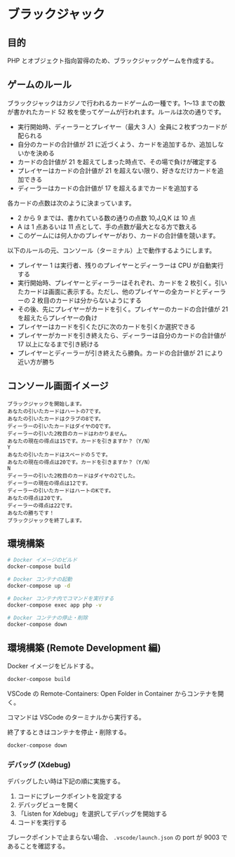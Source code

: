 # ブラックジャック

## 目的

PHP とオブジェクト指向習得のため、ブラックジャックゲームを作成する。

## ゲームのルール

ブラックジャックはカジノで行われるカードゲームの一種です。1〜13 までの数が書かれたカード 52 枚を使ってゲームが行われます。ルールは次の通りです。

- 実行開始時、ディーラーとプレイヤー（最大 3 人）全員に２枚ずつカードが配られる
- 自分のカードの合計値が 21 に近づくよう、カードを追加するか、追加しないかを決める
- カードの合計値が 21 を超えてしまった時点で、その場で負けが確定する
- プレイヤーはカードの合計値が 21 を超えない限り、好きなだけカードを追加できる
- ディーラーはカードの合計値が 17 を超えるまでカードを追加する

各カードの点数は次のように決まっています。

- 2 から 9 までは、書かれている数の通りの点数
  10,J,Q,K は 10 点
- A は 1 点あるいは 11 点として、手の点数が最大となる方で数える
- このゲームには何人かのプレイヤーがおり、カードの合計値を競います。

以下のルールの元、コンソール（ターミナル）上で動作するようにします。

- プレイヤー 1 は実行者、残りのプレイヤーとディーラーは CPU が自動実行する
- 実行開始時、プレイヤーとディーラーはそれぞれ、カードを 2 枚引く。引いたカードは画面に表示する。ただし、他のプレイヤーの全カードとディーラーの 2 枚目のカードは分からないようにする
- その後、先にプレイヤーがカードを引く。プレイヤーのカードの合計値が 21 を超えたらプレイヤーの負け
- プレイヤーはカードを引くたびに次のカードを引くか選択できる
- プレイヤーがカードを引き終えたら、ディーラーは自分のカードの合計値が 17 以上になるまで引き続ける
- プレイヤーとディーラーが引き終えたら勝負。カードの合計値が 21 により近い方が勝ち

## コンソール画面イメージ

```
ブラックジャックを開始します。
あなたの引いたカードはハートの7です。
あなたの引いたカードはクラブの8です。
ディーラーの引いたカードはダイヤのQです。
ディーラーの引いた2枚目のカードはわかりません。
あなたの現在の得点は15です。カードを引きますか？（Y/N）
Y
あなたの引いたカードはスペードの５です。
あなたの現在の得点は20です。カードを引きますか？（Y/N）
N
ディーラーの引いた2枚目のカードはダイヤの2でした。
ディーラーの現在の得点は12です。
ディーラーの引いたカードはハートのKです。
あなたの得点は20です。
ディーラーの得点は22です。
あなたの勝ちです！
ブラックジャックを終了します。
```

## 環境構築

```bash
# Docker イメージのビルド
docker-compose build

# Docker コンテナの起動
docker-compose up -d

# Docker コンテナ内でコマンドを実行する
docker-compose exec app php -v

# Docker コンテナの停止・削除
docker-compose down
```

## 環境構築 (Remote Development 編)

Docker イメージをビルドする。

```bash
docker-compose build
```

VSCode の Remote-Containers: Open Folder in Container からコンテナを開く。

コマンドは VSCode のターミナルから実行する。

終了するときはコンテナを停止・削除する。

```bash
docker-compose down
```

### デバッグ (Xdebug)

デバッグしたい時は下記の順に実施する。

1. コードにブレークポイントを設定する
2. デバッグビューを開く
3. 「Listen for Xdebug」を選択してデバッグを開始する
4. コードを実行する

ブレークポイントで止まらない場合、 `.vscode/launch.json` の port が 9003 であることを確認する。
